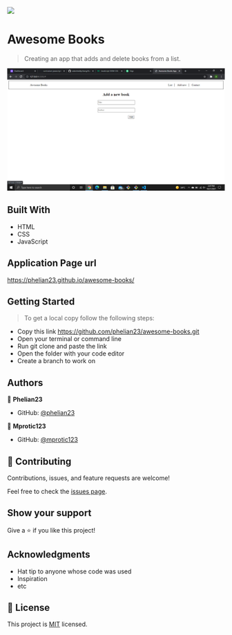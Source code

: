 ![](https://img.shields.io/badge/Microverse-blueviolet)

# Awesome Books

> Creating an app that adds and delete books from a list.

![screenshot](./2021-10-21.png)

## Built With

- HTML
- CSS
- JavaScript

## Application Page url

https://phelian23.github.io/awesome-books/

## Getting Started

> To get a local copy follow the following steps:

- Copy this link https://github.com/phelian23/awesome-books.git
- Open your terminal or command line
- Run git clone and paste the link
- Open the folder with your code editor
- Create a branch to work on

## Authors

👤 **Phelian23**

- GitHub: [@phelian23](https://github.com/phelian23)


👤 **Mprotic123**

- GitHub: [@mprotic123](https://github.com/mprotic123)

## 🤝 Contributing

Contributions, issues, and feature requests are welcome!

Feel free to check the [issues page](../../issues/).

## Show your support

Give a ⭐️ if you like this project!

## Acknowledgments

- Hat tip to anyone whose code was used
- Inspiration
- etc

## 📝 License

This project is [MIT](./MIT.md) licensed.